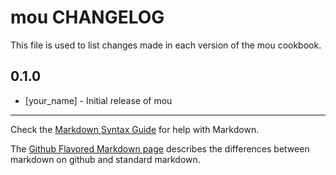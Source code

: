 mou CHANGELOG
=============

This file is used to list changes made in each version of the mou cookbook.

0.1.0
-----
- [your_name] - Initial release of mou

- - -
Check the [Markdown Syntax Guide](http://daringfireball.net/projects/markdown/syntax) for help with Markdown.

The [Github Flavored Markdown page](http://github.github.com/github-flavored-markdown/) describes the differences between markdown on github and standard markdown.

